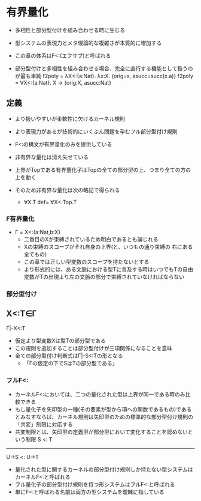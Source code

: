 # 有界量化
- 多相性と部分型付けを組み合わせる時に生じる
- 型システムの表現力とメタ理論的な複雑さが本質的に増加する
- この章の体系はF<:(エフサブ)と呼ばれる

- 部分型付けと多相性を組み合わせる場合、完全に直行する機能として扱うのが最も単純
f2poly = λX<:{a:Nat}. λx:X. {orig=x, asucc=succ(x.a)}
f2poly = ∀X<:{a:Nat}. X -> {orig:X, asucc:Nat}

## 定義
- より扱いやすいが柔軟性に欠けるカーネル規則
- より表現力があるが技術的にいくぶん問題を孕むフル部分型付け規則

- F<:の構文が有界量化のみを提供している
- 非有界な量化は消え失せている
- 上界がTopである有界量化子はTopの全ての部分型の上、つまり全ての方の上を動く
- そのため非有界な量化は次の略記で得られる
  - ∀X.T def= ∀X<:Top.T

### F有界量化
- Γ = X<:{a:Nat,b:X}
  - 二番目のXが束縛されているため明白であるとも論じれる
  - Xの束縛のスコープがそれ自身の上界(と、いつもの通り束縛の
  右にある全てもの)
  - この章では正しい型変数のスコープを持たないとする
  - より形式的には、ある文脈における型Tに言及する時はいつでもTの自由変数がTの出現より左の文脈の部分で束縛されていなければならない

### 部分型付け
X<:T∈Γ
-------
Γ|-X<:T

- 仮定より型変数Xは型Tの部分型である
- この規則を追加することは部分型付けが三項関係になることを意味
- 全ての部分型付け判断式はΓ|-S<:Tの形となる
  - 「Γの仮定の下でSはTの部分型である」

### フルF<:
- カーネルF<:においては、二つの量化された型は上界が同一である時のみ比較できる
- もし量化子を矢印型の一種(その要素が型から項への関数であるもの)であるとみなすならば、カーネル規則は矢印型のための標準的な部分型付け規則の「共変」制限に対応する
- 共変制限とは、矢印型の定義型が部分型において変化することを認めないという制限
   S <: T
------------
U->S <: U->T

- 量化された型に関するカーネルの部分型付け規則しか持たない型システムはカーネルF<:と呼ばれる
- フル量化子の部分型付け規則を持つ形システムはフルF<:と呼ばれる
- 単にF<:と呼ばれる名前は両方の型システムを曖昧に指している

